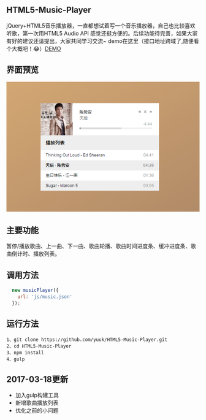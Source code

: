 ## HTML5-Music-Player
jQuery+HTML5音乐播放器，一直都想试着写一个音乐播放器，自己也比较喜欢听歌，第一次用HTML5 Audio API 感觉还挺方便的。后续功能待完善，如果大家有好的建议还请提出，大家共同学习交流~ demo在这里（接口地址跨域了,随便看个大概吧！:joy:）[DEMO](http://htmlpreview.github.io/?https://github.com/yuuk/HTML5-Music-Player/blob/master/index.html)
## 界面预览
![界面截图](https://raw.githubusercontent.com/yuuk/HTML5-Music-Player/master/dist/images/screenshot.png)

## 主要功能
暂停/播放歌曲、上一曲、下一曲、歌曲轮播、歌曲时间进度条、缓冲进度条、歌曲倒计时、播放列表。

## 调用方法
```javascript
  new musicPlayer({
    url: 'js/music.json'
  });
```
## 运行方法
````
1、git clone https://github.com/yuuk/HTML5-Music-Player.git
2、cd HTML5-Music-Player
3、npm install
4、gulp
````
## 2017-03-18更新
- 加入gulp构建工具
- 新增歌曲播放列表
- 优化之前的小问题
